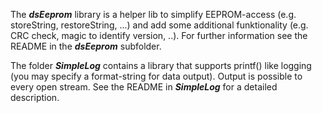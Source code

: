 The **_dsEeprom_** library is a helper lib to simplify EEPROM-access (e.g. storeString, restoreString, ...) and add some additional funktionality (e.g. CRC check, magic to identify version, ..). For further information see the README in the **_dsEeprom_** subfolder.

The folder **_SimpleLog_** contains a library that supports printf() like logging (you may specify a format-string for data output). Output is possible to every open stream. See the README in **_SimpleLog_** for a detailed description. 


